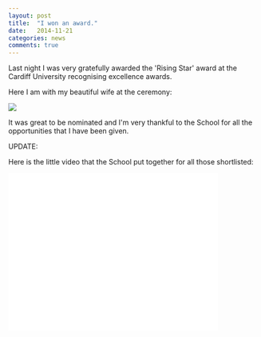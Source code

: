 ```yaml
---
layout: post
title:  "I won an award."
date:   2014-11-21
categories: news
comments: true
---
```


Last night I was very gratefully awarded the 'Rising Star' award at the Cardiff University recognising excellence awards.

Here I am with my beautiful wife at the ceremony:

![](https://lh4.googleusercontent.com/-4vRPFw3VHKM/VG7oEWuqUlI/AAAAAAAAXA4/dXJInmKAcmw/w677-h903-no/2014%2B-%2B2)

It was great to be nominated and I'm very thankful to the School for all the opportunities that I have been given.

UPDATE:

Here is the little video that the School put together for all those shortlisted:

<iframe width="420" height="315" src="//www.youtube.com/embed/OwgjO7RNVK8" frameborder="0" allowfullscreen></iframe>
